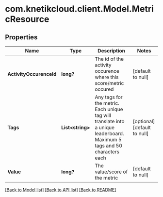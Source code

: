 # com.knetikcloud.client.Model.MetricResource
## Properties

Name | Type | Description | Notes
------------ | ------------- | ------------- | -------------
**ActivityOccurenceId** | **long?** | The id of the activity occurence where this score/metric occured | [default to null]
**Tags** | **List&lt;string&gt;** | Any tags for the metric. Each unique tag will translate into a unique leaderboard. Maximum 5 tags and 50 characters each | [optional] [default to null]
**Value** | **long?** | The value/score of the metric | [default to null]

[[Back to Model list]](../README.md#documentation-for-models) [[Back to API list]](../README.md#documentation-for-api-endpoints) [[Back to README]](../README.md)

